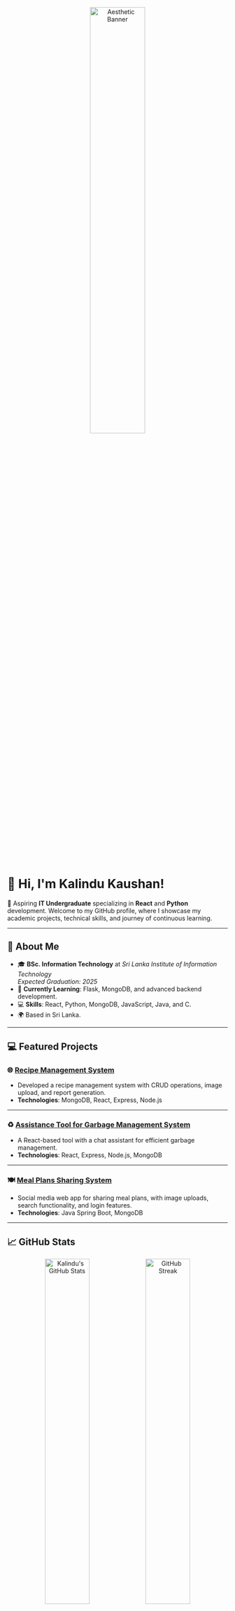 <div align="center">
  <img src="https://media0.giphy.com/media/v1.Y2lkPTc5MGI3NjExdXJwbXBjZnBoNWNmc2c3c3R5bjllZnJhMHlzbzl4aDRvMDVobGQ4NyZlcD12MV9pbnRlcm5hbF9naWZfYnlfaWQmY3Q9Zw/bGgsc5mWoryfgKBx1u/giphy.gif" alt="Aesthetic Banner" width="50% height="50%" />
</div>

# 👋 Hi, I'm Kalindu Kaushan!

🚀 Aspiring **IT Undergraduate** specializing in **React** and **Python** development. Welcome to my GitHub profile, where I showcase my academic projects, technical skills, and journey of continuous learning.  

---

## 🌟 About Me
- 🎓 **BSc. Information Technology** at *Sri Lanka Institute of Information Technology*  
  *Expected Graduation: 2025*
- 🧠 **Currently Learning**: Flask, MongoDB, and advanced backend development.  
- 💻 **Skills**: React, Python, MongoDB, JavaScript, Java, and C.  
- 🌍 Based in Sri Lanka.  

---

## 💻 Featured Projects

### 🌐 [Recipe Management System](https://github.com/SLIITITP/FITCRIB.git)
- Developed a recipe management system with CRUD operations, image upload, and report generation.  
- **Technologies**: MongoDB, React, Express, Node.js  

---

### ♻️ [Assistance Tool for Garbage Management System](https://github.com/it21362262/greenchase_project.git)
- A React-based tool with a chat assistant for efficient garbage management.  
- **Technologies**: React, Express, Node.js, MongoDB  

---

### 🍽️ [Meal Plans Sharing System](https://github.com/PAF-IT3030/paf-assignment-2024jun_we_157_team.git)
- Social media web app for sharing meal plans, with image uploads, search functionality, and login features.  
- **Technologies**: Java Spring Boot, MongoDB  

---

## 📈 GitHub Stats  
<div align="center">
  <img src="https://github-readme-stats.vercel.app/api?username=KalinduKaushan&show_icons=true&theme=radical" alt="Kalindu's GitHub Stats" width="45%" />
  <img src="https://github-readme-streak-stats.herokuapp.com/?user=KalinduKaushan&theme=radical" alt="GitHub Streak" width="45%" />
</div>  

---

Thank you for visiting my profile! 🌟 Feel free to explore my projects and connect with me for collaborations.

